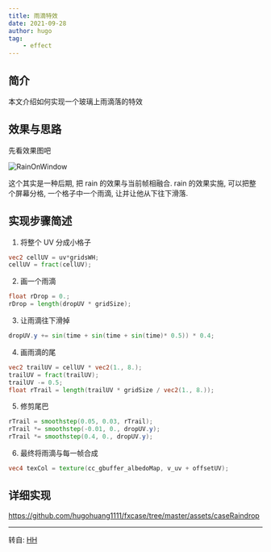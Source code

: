 ```yaml
---
title: 雨滴特效
date: 2021-09-28
author: hugo
tag:
    - effect
---
```


## 简介

本文介绍如何实现一个玻璃上雨滴落的特效

## 效果与思路

先看效果图吧

![RainOnWindow](@assets/202109/rainOnWindow.gif)

这个其实是一种后期, 把 rain 的效果与当前帧相融合.
rain 的效果实施, 可以把整个屏幕分格, 一个格子中一个雨滴, 让并让他从下往下滑落.


## 实现步骤简述

1. 将整个 UV 分成小格子

```glsl
vec2 cellUV = uv*gridsWH;
cellUV = fract(cellUV);
```

2. 画一个雨滴

```glsl
float rDrop = 0.;
rDrop = length(dropUV * gridSize);
```

3. 让雨滴往下滑掉

```glsl
dropUV.y += sin(time + sin(time + sin(time)* 0.5)) * 0.4;
```

4. 画雨滴的尾

```glsl
vec2 trailUV = cellUV * vec2(1., 8.);
trailUV = fract(trailUV);
trailUV -= 0.5;
float rTrail = length(trailUV * gridSize / vec2(1., 8.));
```

5. 修剪尾巴

```glsl
rTrail = smoothstep(0.05, 0.03, rTrail);
rTrail *= smoothstep(-0.01, 0., dropUV.y);
rTrail *= smoothstep(0.4, 0., dropUV.y);
```

6. 最终将雨滴与每一帧合成

```glsl
vec4 texCol = texture(cc_gbuffer_albedoMap, v_uv + offsetUV);
```


## 详细实现

https://github.com/hugohuang1111/fxcase/tree/master/assets/caseRaindrop


---
转自: [HH](http://www.hugohuang.xyz/)

